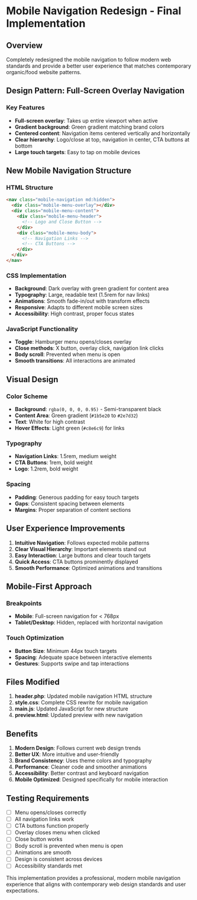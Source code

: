 # Mobile Navigation Redesign - Final Implementation

## Overview

Completely redesigned the mobile navigation to follow modern web standards and provide a better user experience that matches contemporary organic/food website patterns.

## Design Pattern: Full-Screen Overlay Navigation

### Key Features

- **Full-screen overlay**: Takes up entire viewport when active
- **Gradient background**: Green gradient matching brand colors
- **Centered content**: Navigation items centered vertically and horizontally
- **Clear hierarchy**: Logo/close at top, navigation in center, CTA buttons at bottom
- **Large touch targets**: Easy to tap on mobile devices

## New Mobile Navigation Structure

### HTML Structure

```html
<nav class="mobile-navigation md:hidden">
  <div class="mobile-menu-overlay"></div>
  <div class="mobile-menu-content">
    <div class="mobile-menu-header">
      <!-- Logo and Close Button -->
    </div>
    <div class="mobile-menu-body">
      <!-- Navigation Links -->
      <!-- CTA Buttons -->
    </div>
  </div>
</nav>
```

### CSS Implementation

- **Background**: Dark overlay with green gradient for content area
- **Typography**: Large, readable text (1.5rem for nav links)
- **Animations**: Smooth fade-in/out with transform effects
- **Responsive**: Adapts to different mobile screen sizes
- **Accessibility**: High contrast, proper focus states

### JavaScript Functionality

- **Toggle**: Hamburger menu opens/closes overlay
- **Close methods**: X button, overlay click, navigation link clicks
- **Body scroll**: Prevented when menu is open
- **Smooth transitions**: All interactions are animated

## Visual Design

### Color Scheme

- **Background**: `rgba(0, 0, 0, 0.95)` - Semi-transparent black
- **Content Area**: Green gradient (`#1b5e20` to `#2e7d32`)
- **Text**: White for high contrast
- **Hover Effects**: Light green (`#c8e6c9`) for links

### Typography

- **Navigation Links**: 1.5rem, medium weight
- **CTA Buttons**: 1rem, bold weight
- **Logo**: 1.2rem, bold weight

### Spacing

- **Padding**: Generous padding for easy touch targets
- **Gaps**: Consistent spacing between elements
- **Margins**: Proper separation of content sections

## User Experience Improvements

1. **Intuitive Navigation**: Follows expected mobile patterns
2. **Clear Visual Hierarchy**: Important elements stand out
3. **Easy Interaction**: Large buttons and clear touch targets
4. **Quick Access**: CTA buttons prominently displayed
5. **Smooth Performance**: Optimized animations and transitions

## Mobile-First Approach

### Breakpoints

- **Mobile**: Full-screen navigation for < 768px
- **Tablet/Desktop**: Hidden, replaced with horizontal navigation

### Touch Optimization

- **Button Size**: Minimum 44px touch targets
- **Spacing**: Adequate space between interactive elements
- **Gestures**: Supports swipe and tap interactions

## Files Modified

1. **header.php**: Updated mobile navigation HTML structure
2. **style.css**: Complete CSS rewrite for mobile navigation
3. **main.js**: Updated JavaScript for new structure
4. **preview.html**: Updated preview with new navigation

## Benefits

1. **Modern Design**: Follows current web design trends
2. **Better UX**: More intuitive and user-friendly
3. **Brand Consistency**: Uses theme colors and typography
4. **Performance**: Cleaner code and smoother animations
5. **Accessibility**: Better contrast and keyboard navigation
6. **Mobile Optimized**: Designed specifically for mobile interaction

## Testing Requirements

- [ ] Menu opens/closes correctly
- [ ] All navigation links work
- [ ] CTA buttons function properly
- [ ] Overlay closes menu when clicked
- [ ] Close button works
- [ ] Body scroll is prevented when menu is open
- [ ] Animations are smooth
- [ ] Design is consistent across devices
- [ ] Accessibility standards met

This implementation provides a professional, modern mobile navigation experience that aligns with contemporary web design standards and user expectations.

